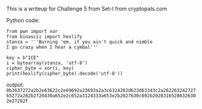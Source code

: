 This is a writeup for Challenge 5 from Set-I from cryptopals.com


Python code:
```
from pwn import xor
from binascii import hexlify
stanza = '''Burning 'em, if you ain't quick and nimble
I go crazy when I hear a cymbal'''

key = b"ICE"
i = bytearray(stanza, 'utf-8')
cipher_byte = xor(i, key)
print(hexlify(cipher_byte).decode('utf-8'))
```

output:
```0b3637272a2b2e63622c2e69692a23693a2a3c6324202d623d63343c2a26226324272765272a282b2f20430a652e2c652a3124333a653e2b2027630c692b20283165286326302e27282f```
